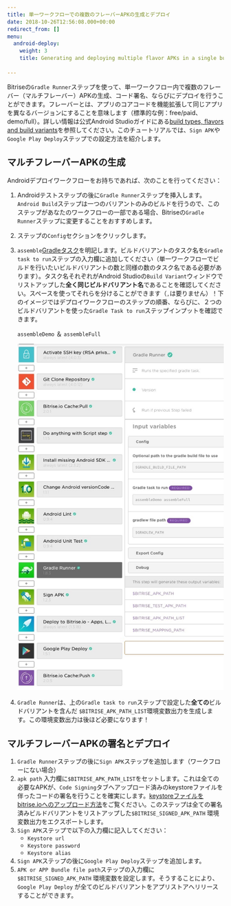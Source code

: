 ```yaml
---
title: 単一ワークフローでの複数のフレーバーAPKの生成とデプロイ
date: 2018-10-26T12:56:08.000+00:00
redirect_from: []
menu:
  android-deploy:
    weight: 3
    title: Generating and deploying multiple flavor APKs in a single build

---
```

Bitriseの`Gradle Runner`ステップを使って、単一ワークフロー内で複数のフレーバー（マルチフレーバー）APKの生成、コード署名、ならびにデプロイを行うことができます。フレーバーとは、アプリのコアコードを機能拡張して同じアプリを異なるバージョンにすることを意味します（標準的な例：free/paid、demo/full）。詳しい情報は公式Android Studioガイドにある[build types, flavors and build variants](https://developer.android.com/studio/build/build-variants)を参照してください。このチュートリアルでは、`Sign APK`や`Google Play Deploy`ステップでの設定方法を紹介します。

## マルチフレーバーAPKの生成

Androidデプロイワークフローをお持ちであれば、次のことを行ってください：

1. Androidテストステップの後に`Gradle Runner`ステップを挿入します。`Android Build`ステップは一つのバリアントのみのビルドを行うので、このステップがあなたのワークフローの一部である場合、Bitriseの`Gradle Runner`ステップに変更することをおすすめします。
2. ステップの`Config`セクションをクリックします。
3. `assemble`[Gradleタスク](/tips-and-tricks/android-tips-and-tricks/#what-are-gradle-tasks-and-how-can-i-get-the-list-of-available-tasks-in-my-project/)を明記します。ビルドバリアントのタスク名を`Gradle task to run`ステップの入力欄に追加してください（単一ワークフローでビルドを行いたいビルドバリアントの数と同様の数のタスク名である必要があります）。タスク名それぞれがAndroid Studioの`Build Variant`ウィンドウでリストアップした**全く同じビルドバリアント名**であることを確認してください。スペースを使ってそれらを分けることができます（`,`は要りません）！下のイメージではデプロイワークフローのステップの順番、ならびに、２つのビルドバリアントを使った`Gradle Task to run`ステップインプットを確認できます。

   `assembleDemo` ＆ `assembleFull`

   ![](/img/multiflavor-1.jpg)
4. `Gradle Runner`は、上の`Gradle task to run`ステップで設定した**全ての**ビルドバリアントを含んだ `$BITRISE_APK_PATH_LIST`環境変数出力を生成します。この環境変数出力は後ほど必要になります！

## マルチフレーバーAPKの署名とデプロイ

1. `Gradle Runner`ステップの後に`Sign APK`ステップを追加します（ワークフローにない場合）
2. `apk path` 入力欄に`$BITRISE_APK_PATH_LIST`をセットします。これは全ての必要なAPKが、`Code Signing`タブへアップロード済みのkeystoreファイルを伴ったコードの署名を行うことを確実にします。[keystoreファイルをbitrise.ioへのアップロード方法](/jp/code-signing/android-code-signing/android-code-signing-using-bitrise-sign-apk-step/#create-a-signed-apk-with-the-sign-apk-step/)をご覧ください。このステップは全ての署名済みビルドバリアントをリストアップした`$BITRISE_SIGNED_APK_PATH` 環境変数出力をエクスポートします。
3. `Sign APK`ステップで以下の入力欄に記入してください：
   * `Keystore url`
   * `Keystore password`
   * `Keystore alias`
4. `Sign APK`ステップの後に`Google Play Deploy`ステップを追加します。
5. `APK or APP Bundle file path`ステップの入力欄に`$BITRISE_SIGNED_APK_PATH` 環境変数を設定します。そうすることにより、`Google Play Deploy` が全てのビルドバリアントをアプリストアへリリースすることができます。